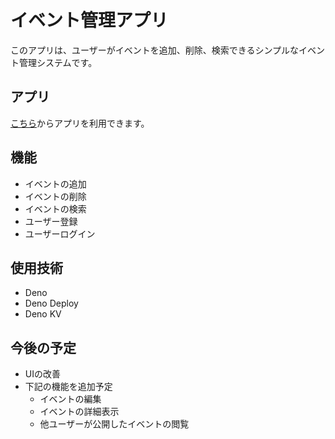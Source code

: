 # イベント管理アプリ
このアプリは、ユーザーがイベントを追加、削除、検索できるシンプルなイベント管理システムです。  
## アプリ
[こちら](https://haru135790-eventrecomm-95.deno.dev/)からアプリを利用できます。

## 機能

- イベントの追加
- イベントの削除
- イベントの検索
- ユーザー登録
- ユーザーログイン

## 使用技術

- Deno
- Deno Deploy
- Deno KV

## 今後の予定

- UIの改善
- 下記の機能を追加予定
  - イベントの編集
  - イベントの詳細表示
  - 他ユーザーが公開したイベントの閲覧